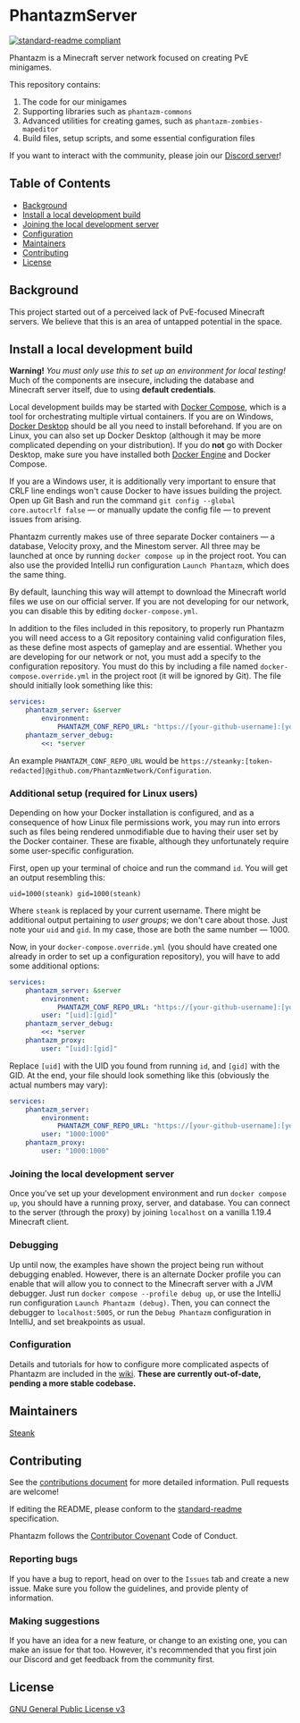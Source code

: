 # PhantazmServer

[![standard-readme compliant](https://img.shields.io/badge/readme%20style-standard-brightgreen.svg?style=flat-square)](https://github.com/RichardLitt/standard-readme)

Phantazm is a Minecraft server network focused on creating PvE minigames.

This repository contains:

1. The code for our minigames
2. Supporting libraries such as `phantazm-commons`
3. Advanced utilities for creating games, such as `phantazm-zombies-mapeditor`
4. Build files, setup scripts, and some essential configuration files

If you want to interact with the community, please join our [Discord server](https://discord.gg/Rb6NkK4EQ8)!

## Table of Contents

- [Background](#background)
- [Install a local development build](#install-a-local-development-build)
- [Joining the local development server](#joining-the-local-development-server)
- [Configuration](#configuration)
- [Maintainers](#maintainers)
- [Contributing](#contributing)
- [License](#license)

## Background

This project started out of a perceived lack of PvE-focused Minecraft servers. We believe that this is an area of
untapped potential in the space.

## Install a local development build

**Warning!** _You must only use this to set up an environment for local testing!_ Much of the components are insecure,
including the database and Minecraft server itself, due to using **default credentials**.

Local development builds may be started with [Docker Compose](https://docs.docker.com/compose/), which is a tool for
orchestrating multiple virtual containers. If you are on
Windows, [Docker Desktop](https://docs.docker.com/desktop/install/windows-install/) should be all you need to install
beforehand. If you are on Linux, you can also set up Docker Desktop (although it may be more complicated depending on
your distribution). If you do **not** go with Docker Desktop, make sure you have installed
both [Docker Engine](https://docs.docker.com/engine/) and Docker Compose.

If you are a Windows user, it is additionally very important to ensure that CRLF line endings won't cause Docker to have
issues building the project. Open up Git Bash and run the command `git config --global core.autocrlf false` — or
manually update the config file — to prevent issues from arising.

Phantazm currently makes use of three separate Docker containers — a database, Velocity proxy, and the Minestom server.
All three may be launched at once by running `docker compose up` in the project root. You can also use the provided
IntelliJ run configuration `Launch Phantazm`, which does the same thing.

By default, launching this way will attempt to download the Minecraft world files we use on our official server. If you
are not developing for our network, you can disable this by editing `docker-compose.yml`.

In addition to the files included in this repository, to properly run Phantazm you will need access to a Git repository
containing valid configuration files, as these define most aspects of gameplay and are essential. Whether you are
developing for our network or not, you must add a specify to the configuration repository. You must do this by including
a file named `docker-compose.override.yml` in the project root (it will be ignored by Git). The file should initially
look
something like this:

```yml
services:
    phantazm_server: &server
        environment:
            PHANTAZM_CONF_REPO_URL: "https://[your-github-username]:[your-github-access-token]@[repository]"
    phantazm_server_debug:
        <<: *server 
```

An example `PHANTAZM_CONF_REPO_URL` would
be `https://steanky:[token-redacted]@github.com/PhantazmNetwork/Configuration`.

### Additional setup (required for Linux users)

Depending on how your Docker installation is configured, and as a consequence of how Linux file permissions work, you
may run into errors such as files being rendered unmodifiable due to having their user set by the Docker container.
These are fixable, although they unfortunately require some user-specific configuration.

First, open up your terminal of choice and run the command `id`. You will get an output resembling this:

```
uid=1000(steank) gid=1000(steank)
```

Where `steank` is replaced by your current username. There might be additional output pertaining to *user groups*; we
don't care about those. Just note your `uid` and `gid`. In my case, those are both the same number — 1000.

Now, in your `docker-compose.override.yml` (you should have created one already in order to set up a configuration
repository), you will have to add some additional options:

```yml
services:
    phantazm_server: &server
        environment:
            PHANTAZM_CONF_REPO_URL: "https://[your-github-username]:[your-github-access-token]@[repository]"
        user: "[uid]:[gid]"
    phantazm_server_debug:
        <<: *server
    phantazm_proxy:
        user: "[uid]:[gid]"
```

Replace `[uid]` with the UID you found from running `id`, and `[gid]` with the GID. At the end, your file should look
something like this (obviously the actual numbers may vary):

```yml
services:
    phantazm_server:
        environment:
            PHANTAZM_CONF_REPO_URL: "https://[your-github-username]:[your-github-access-token]@[repository]"
        user: "1000:1000"
    phantazm_proxy:
        user: "1000:1000"
```

### Joining the local development server

Once you've set up your development environment and run `docker compose up`, you should have a running proxy, server,
and database. You can connect to the server (through the proxy) by joining `localhost` on a vanilla 1.19.4 Minecraft
client.

### Debugging

Up until now, the examples have shown the project being run without debugging enabled. However, there is an alternate
Docker profile you can enable that will allow you to connect to the Minecraft server with a JVM debugger. Just
run `docker compose --profile debug up`,
or use the IntelliJ run configuration `Launch Phantazm (debug)`. Then, you can connect the debugger to `localhost:5005`,
or run the `Debug Phantazm` configuration in IntelliJ, and set breakpoints as usual.

### Configuration

Details and tutorials for how to configure more complicated aspects of Phantazm are included in
the [wiki](https://github.com/PhantazmNetwork/PhantazmServer/wiki). **These are currently out-of-date, pending a more
stable codebase.**

## Maintainers

[Steank](https://github.com/Steanky)

## Contributing

See the [contributions document](https://github.com/PhantazmNetwork/.github/blob/main/CONTRIBUTING.md) for more detailed
information. Pull requests are welcome!

If editing the README, please conform to the [standard-readme](https://github.com/RichardLitt/standard-readme)
specification.

Phantazm follows the [Contributor Covenant](http://contributor-covenant.org/version/1/3/0/) Code of Conduct.

### Reporting bugs

If you have a bug to report, head on over to the `Issues` tab and create a new issue. Make sure you follow the
guidelines, and provide plenty of information.

### Making suggestions

If you have an idea for a new feature, or change to an existing one, you can make an issue for that too. However, it's
recommended that you first join our Discord and get feedback from the community first.

## License

[GNU General Public License v3](LICENSE)

